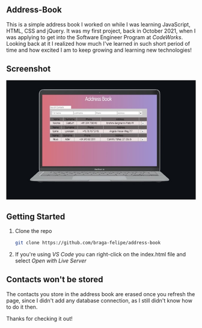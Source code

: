 ## Address-Book

This is a simple address book I worked on while I was learning JavaScript, HTML, CSS and jQuery.
It was my first project, back in October 2021, when I was applying to get into the Software Engineer Program at _CodeWorks_.
Looking back at it I realized how much I've learned in such short period of time and how excited I am to keep growing and learning new technologies!

## Screenshot

<p align="center">
  <img src="./address-book.jpg" />
</p>

## Getting Started

1. Clone the repo

   ```bash
   git clone https://github.com/braga-felipe/address-book
   ```

2. If you're using _VS Code_ you can right-click on the index.html file and select _Open with Live Server_

## Contacts won't be stored

The contacts you store in the address book are erased once you refresh the page, since I didn't add any database connection, as I still didn't know how to do it then.

Thanks for checking it out!
